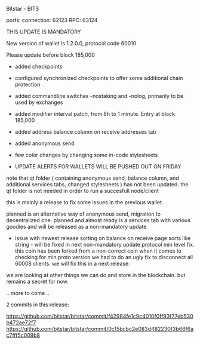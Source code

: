
Bitstar - BITS

ports:
connection:	62123
RPC:			63124

THIS UPDATE IS MANDATORY

New version of wallet is 1.2.0.0, protocol code 60010

Please update before block 185,000

* added checkpoints
* configured synchronized checkpoints to offer some additional chain protection
* added commandline switches -nostaking and -nolog, primarily to be used by exchanges
* added modifier interval patch, from 8h to 1 minute. Entry at block 185,000
* added address balance column on receive addresses tab
* added anonymous send
* few color changes by changing some in-code stylesheets

* UPDATE ALERTS FOR WALLETS WILL BE PUSHED OUT ON FRIDAY 

note that qt folder ( containing anonymous send, balance column, and additional services tabs, changed stylesheets ) has not been updated. the qt folder is not needed in order to run a succesfull node/client

this is mainly a release to fix some issues in the previous wallet.

planned is an alternative way of anonymous send, migration to decentralized one.
planned and almost ready is a services tab with various goodies and will be released as a non-mandatory update

* issue with newest release
  sorting on balance on receive page sorts like string - will be fixed in next non-mandatory update
  protocol min level fix. this coin has been forked from a non-correct coin when it comes to checking for min proto version
  we had to do an ugly fix to disconnect all 60008 clients. we will fix this in a next release.

we are looking at other things we can do and store in the blockchain. but remains a secret for now.

.. more to come ..

2 commits in this release:

https://github.com/bitstar/bitstar/commit/f42984fe1c9c4010f0ff93f77eb530b472ae72f7
https://github.com/bitstar/bitstar/commit/0c15bcbc2e083d482230f3b66f6ac7fff5c009b8
